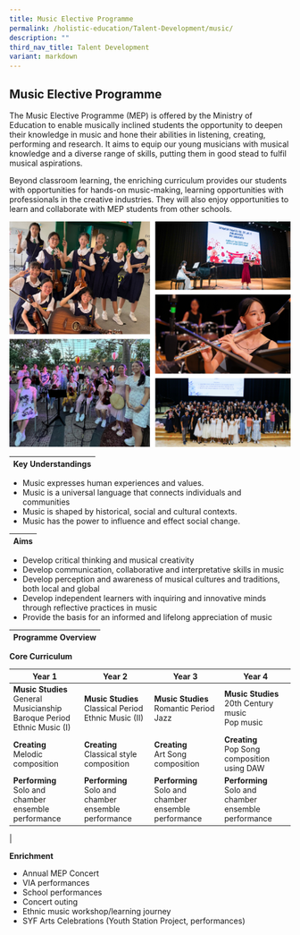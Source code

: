 ```yaml
---
title: Music Elective Programme
permalink: /holistic-education/Talent-Development/music/
description: ""
third_nav_title: Talent Development
variant: markdown
---
```

## Music Elective Programme

The Music Elective Programme (MEP) is offered by the Ministry of Education to enable musically inclined students the opportunity to deepen their knowledge in music and hone their abilities in listening, creating, performing and research. It aims to equip our young musicians with musical knowledge and a diverse range of skills, putting them in good stead to fulfil musical aspirations.

Beyond classroom learning, the enriching curriculum provides our students with opportunities for hands-on music-making, learning opportunities with professionals in the creative industries. They will also enjoy opportunities to learn and collaborate with MEP students from other schools.

![](/images/MEP2324.png)

| **Key Understandings**  |
|:-:|
* Music expresses human experiences and values.&nbsp;
* Music is a universal language that connects individuals and communities&nbsp;
* Music is shaped by historical, social and cultural contexts.&nbsp;
* Music has the power to influence and effect social change.

| **Aims**  |
|:-:|
* Develop critical thinking and musical creativity&nbsp;
* Develop communication, collaborative and interpretative skills in music
* Develop perception and awareness of musical cultures and traditions, both local and global
* Develop independent learners with inquiring and innovative minds through reflective practices in music&nbsp;
* Provide the basis for an informed and lifelong appreciation of music

|****Programme Overview**** |
|:-:|

**Core Curriculum**

|Year 1 | Year 2  | Year 3  | Year 4 |
| -------- | -------- | -------- | -------- |
| **Music Studies** <br> General Musicianship<br>Baroque Period&nbsp;<br>Ethnic Music (I) | **Music Studies** <br> Classical Period <br> Ethnic Music (II)  | **Music Studies** <br>Romantic Period<br>Jazz    | **Music Studies** <br>20th Century music<br>Pop music | -------- | -------- | -------- | -------- |
| **Creating** <br> Melodic composition   | **Creating** <br> Classical style composition      | **Creating** <br> Art Song composition    | **Creating** <br> Pop Song composition using DAW     |
|**Performing** <br>Solo and chamber ensemble performance | **Performing** <br>Solo and chamber ensemble performance  | **Performing** <br>Solo and chamber ensemble performance  | **Performing** <br>Solo and chamber ensemble performance  |
|

**Enrichment**

* Annual MEP Concert&nbsp;
* VIA performances&nbsp;
* School performances&nbsp;
* Concert outing
* Ethnic music workshop/learning journey
* SYF Arts Celebrations (Youth Station Project, performances)